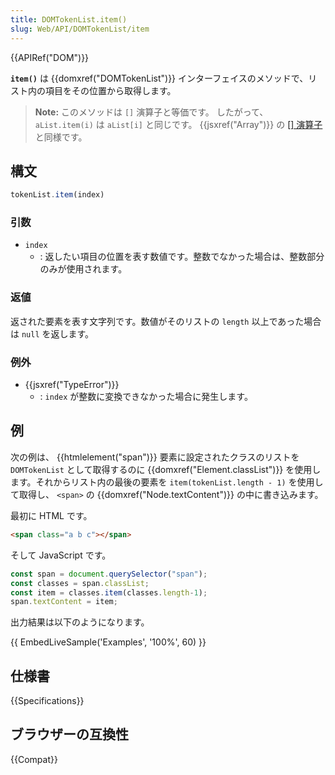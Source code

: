 ```yaml
---
title: DOMTokenList.item()
slug: Web/API/DOMTokenList/item
---
```

{{APIRef("DOM")}}

**`item()`** は {{domxref("DOMTokenList")}} インターフェイスのメソッドで、リスト内の項目をその位置から取得します。

> **Note:** このメソッドは `[]` 演算子と等価です。
> したがって、 `aList.item(i)` は `aList[i]` と同じです。 {{jsxref("Array")}} の [[] 演算子](/ja/docs/Web/JavaScript/Reference/Global_Objects/Array#accessing_array_elements)と同様です。

## 構文

```js
tokenList.item(index)
```

### 引数

- `index`
  - : 返したい項目の位置を表す数値です。整数でなかった場合は、整数部分のみが使用されます。

### 返値

返された要素を表す文字列です。数値がそのリストの `length` 以上であった場合は `null` を返します。

### 例外

- {{jsxref("TypeError")}}
  - : `index` が整数に変換できなかった場合に発生します。

## 例

次の例は、 {{htmlelement("span")}} 要素に設定されたクラスのリストを `DOMTokenList` として取得するのに {{domxref("Element.classList")}} を使用します。それからリスト内の最後の要素を `item(tokenList.length - 1)` を使用して取得し、 `<span>` の {{domxref("Node.textContent")}} の中に書き込みます。

最初に HTML です。

```html
<span class="a b c"></span>
```

そして JavaScript です。

```js
const span = document.querySelector("span");
const classes = span.classList;
const item = classes.item(classes.length-1);
span.textContent = item;
```

出力結果は以下のようになります。

{{ EmbedLiveSample('Examples', '100%', 60) }}

## 仕様書

{{Specifications}}

## ブラウザーの互換性

{{Compat}}
